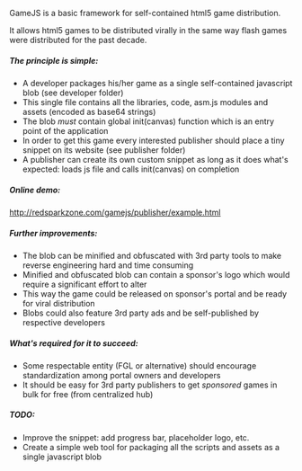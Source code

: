 GameJS is a basic framework for self-contained html5 game distribution.

It allows html5 games to be distributed virally in the same way flash games were distributed for the past decade.

##### The principle is simple:
- A developer packages his/her game as a single self-contained javascript blob (see developer folder)
- This single file contains all the libraries, code, asm.js modules and assets (encoded as base64 strings)
- The blob *must* contain global init(canvas) function which is an entry point of the application
- In order to get this game every interested publisher should place a tiny snippet on its website (see publisher folder)
- A publisher can create its own custom snippet as long as it does what's expected: loads js file and calls init(canvas) on completion

##### Online demo:
http://redsparkzone.com/gamejs/publisher/example.html

##### Further improvements:
- The blob can be minified and obfuscated with 3rd party tools to make reverse engineering hard and time consuming
- Minified and obfuscated blob can contain a sponsor's logo which would require a significant effort to alter
- This way the game could be released on sponsor's portal and be ready for viral distribution
- Blobs could also feature 3rd party ads and be self-published by respective developers

##### What's required for it to succeed:
- Some respectable entity (FGL or alternative) should encourage standardization among portal owners and developers
- It should be easy for 3rd party publishers to get *sponsored* games in bulk for free (from centralized hub)

##### TODO:
- Improve the snippet: add progress bar, placeholder logo, etc.
- Create a simple web tool for packaging all the scripts and assets as a single javascript blob
